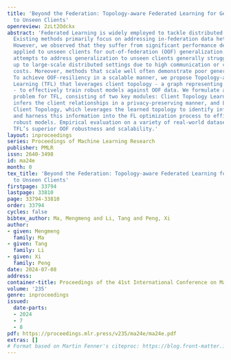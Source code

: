 ```yaml
---
title: 'Beyond the Federation: Topology-aware Federated Learning for Generalization
  to Unseen Clients'
openreview: 2zLt2Odckx
abstract: 'Federated Learning is widely employed to tackle distributed sensitive data.
  Existing methods primarily focus on addressing in-federation data heterogeneity.
  However, we observed that they suffer from significant performance degradation when
  applied to unseen clients for out-of-federation (OOF) generalization. The recent
  attempts to address generalization to unseen clients generally struggle to scale
  up to large-scale distributed settings due to high communication or computation
  costs. Moreover, methods that scale well often demonstrate poor generalization capability.
  To achieve OOF-resiliency in a scalable manner, we propose Topology-aware Federated
  Learning (TFL) that leverages client topology - a graph representing client relationships
  - to effectively train robust models against OOF data. We formulate a novel optimization
  problem for TFL, consisting of two key modules: Client Topology Learning, which
  infers the client relationships in a privacy-preserving manner, and Learning on
  Client Topology, which leverages the learned topology to identify influential clients
  and harness this information into the FL optimization process to efficiently build
  robust models. Empirical evaluation on a variety of real-world datasets verifies
  TFL’s superior OOF robustness and scalability.'
layout: inproceedings
series: Proceedings of Machine Learning Research
publisher: PMLR
issn: 2640-3498
id: ma24e
month: 0
tex_title: 'Beyond the Federation: Topology-aware Federated Learning for Generalization
  to Unseen Clients'
firstpage: 33794
lastpage: 33810
page: 33794-33810
order: 33794
cycles: false
bibtex_author: Ma, Mengmeng and Li, Tang and Peng, Xi
author:
- given: Mengmeng
  family: Ma
- given: Tang
  family: Li
- given: Xi
  family: Peng
date: 2024-07-08
address:
container-title: Proceedings of the 41st International Conference on Machine Learning
volume: '235'
genre: inproceedings
issued:
  date-parts:
  - 2024
  - 7
  - 8
pdf: https://proceedings.mlr.press/v235/ma24e/ma24e.pdf
extras: []
# Format based on Martin Fenner's citeproc: https://blog.front-matter.io/posts/citeproc-yaml-for-bibliographies/
---
```

